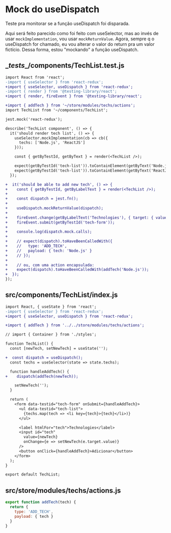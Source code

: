# Mock do useDispatch

Teste pra monitorar se a função useDispatch foi disparada.

Aqui será feito parecido como foi feito com useSelector, mas ao invés de usar
`mockImplementation`, vou usar `mockReturnValue`. Agora, sempre q o useDispatch
for chamado, eu vou alterar o valor do return pra um valor fictício. Dessa
forma, estou "mockando" a função useDispatch.

## \__tests__/components/TechList.test.js

```diff
import React from 'react';
-import { useSelector } from 'react-redux';
+import { useSelector, useDispatch } from 'react-redux';
-import { render } from '@testing-library/react';
+import { render, fireEvent } from '@testing-library/react';

+import { addTech } from '~/store/modules/techs/actions';
import TechList from '~/components/TechList';

jest.mock('react-redux');

describe('TechList component', () => {
  it('should render tech list', () => {
    useSelector.mockImplementation(cb => cb({
      techs: ['Node.js', 'ReactJS']
    }));

    const { getByTestId, getByText } = render(<TechList />);

    expect(getByTestId('tech-list')).toContainElement(getByText('Node.js'));
    expect(getByTestId('tech-list')).toContainElement(getByText('ReactJS'));
  });

+  it('should be able to add new tech', () => {
+    const { getByTestId, getByLabelText } = render(<TechList />);
+
+    const dispatch = jest.fn();
+
+    useDispatch.mockReturnValue(dispatch);
+
+    fireEvent.change(getByLabelText('Technologies'), { target: { value: 'Node.js' } });
+    fireEvent.submit(getByTestId('tech-form'));
+
+    console.log(dispatch.mock.calls);
+
+    // expect(dispatch).toHaveBeenCalledWith({
+    //   type: 'ADD_TECH',
+    //   payload: { tech: 'Node.js' }
+    // });
+
+    // ou, com uma action encapsulada:
+    expect(dispatch).toHaveBeenCalledWith(addTech('Node.js'));
+  });
});
```

## src/components/TechList/index.js

```diff
import React, { useState } from 'react';
-import { useSelector } from 'react-redux';
+import { useSelector, useDispatch } from 'react-redux';

+import { addTech } from '../../store/modules/techs/actions';

// import { Container } from './styles';

function TechList() {
  const [newTech, setNewTech] = useState('');

+  const dispatch = useDispatch();
  const techs = useSelector(state => state.techs);

  function handleAddTech() {
+    dispatch(addTech(newTech));

    setNewTech('');
  }

  return (
    <form data-testid="tech-form" onSubmit={handleAddTech}>
      <ul data-testid="tech-list">
        {techs.map(tech => <li key={tech}>{tech}</li>)}
      </ul>

      <label htmlFor="tech">Technologies</label>
      <input id="tech" 
        value={newTech} 
        onChange={e => setNewTech(e.target.value)} 
      />
      <button onClick={handleAddTech}>Adicionar</button>
    </form>
  );
}

export default TechList;
```

## src/store/modules/techs/actions.js

```js
export function addTech(tech) {
  return {
    type: 'ADD_TECH',
    payload: { tech }
  }
}
```
